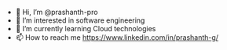 - 👋 Hi, I’m @prashanth-pro
- 👀 I’m interested in software engineering
- 🌱 I’m currently learning Cloud technologies
- 📫 How to reach me https://www.linkedin.com/in/prashanth-g/ 

<!---
prashanth-pro/prashanth-pro is a ✨ special ✨ repository because its `README.md` (this file) appears on your GitHub profile.
You can click the Preview link to take a look at your changes.
--->
